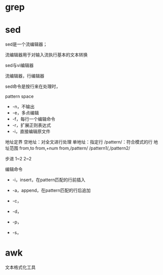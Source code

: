 

# grep




# sed
sed是一个流编辑器；

流编辑器用于对输入流执行基本的文本转换


sed与vi编辑器



流编辑器，行编辑器

sed命令是按行来在处理时，

pattern space


- -n，不输出
- -e，多点编辑
- -f，每行一个编辑命令
- -r，扩展正则表达式
- -i，直接编辑原文件


地址定界
空地址：对全文进行处理
单地址：指定行
/pattern/：符合模式的行
地址范围
	from,to
	from,+num
	from,/pattern/
	/pattern1/,/pattern2/

步进
	1~2
	2~2


编辑命令
- -i，insert，在pattern匹配的行前插入
- -a，append，在pattern匹配的行后追加
- -c，
- -d，

- -p，
- -s，











# awk
文本格式化工具


